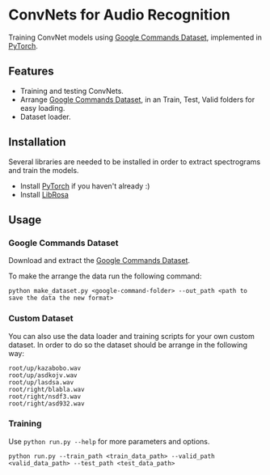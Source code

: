 # ConvNets for Audio Recognition

Training ConvNet models using [Google Commands Dataset](https://research.googleblog.com/2017/08/launching-speech-commands-dataset.html), implemented in [PyTorch](http://pytorch.org).
<!-- This repo contains data loader for the [Google Commands Dataset](https://research.googleblog.com/2017/08/launching-speech-commands-dataset.html), as well as training scripts for several ConvNet models, written in [PyTorch](http://pytorch.org). -->

## Features
* Training and testing ConvNets.
* Arrange [Google Commands Dataset](https://research.googleblog.com/2017/08/launching-speech-commands-dataset.html), in an Train, Test, Valid folders for easy loading.
* Dataset loader.

## Installation
Several libraries are needed to be installed in order to extract spectrograms and train the models.

* Install [PyTorch](https://github.com/pytorch/pytorch#installation) if you haven't already :)
* Install [LibRosa](https://github.com/librosa/librosa)

## Usage

### Google Commands Dataset
Download and extract the [Google Commands Dataset](https://research.googleblog.com/2017/08/launching-speech-commands-dataset.html).

To make the arrange the data run the following command:
```
python make_dataset.py <google-command-folder> --out_path <path to save the data the new format>
```

### Custom Dataset
You can also use the data loader and training scripts for your own custom dataset.
In order to do so the dataset should be arrange in the following way:
```
root/up/kazabobo.wav
root/up/asdkojv.wav
root/up/lasdsa.wav
root/right/blabla.wav
root/right/nsdf3.wav
root/right/asd932.wav
```

### Training
Use `python run.py --help` for more parameters and options.

```
python run.py --train_path <train_data_path> --valid_path <valid_data_path> --test_path <test_data_path>
```
